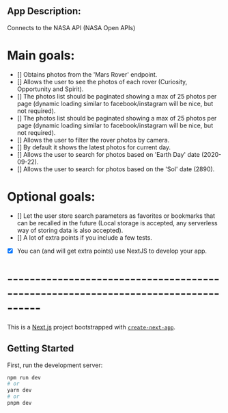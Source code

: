 ## App Description:

Connects to the NASA API (NASA Open APIs)

# Main goals:
- [] Obtains photos from the 'Mars Rover' endpoint.
- [] Allows the user to see the photos of each rover (Curiosity, Opportunity and Spirit).
- [] The photos list should be paginated showing a max of 25 photos per page (dynamic loading similar to facebook/instagram will be nice, but not required).
- [] The photos list should be paginated showing a max of 25 photos per page (dynamic loading similar to facebook/instagram will be nice, but not required).
- [] Allows the user to filter the rover photos by camera.
- [] By default it shows the latest photos for current day.
- [] Allows the user to search for photos based on 'Earth Day' date (2020-09-22).
- [] Allows the user to search for photos based on the 'Sol' date (2890).

# Optional goals:
- [] Let the user store search parameters as favorites or bookmarks that can be recalled in the future (Local storage is accepted, any serverless way of storing data is also accepted).
- [] A lot of extra points if you include a few tests.
- [x] You can (and will get extra points) use NextJS to develop your app.

# ----------------------------------------------------------------------------------

This is a [Next.js](https://nextjs.org/) project bootstrapped with [`create-next-app`](https://github.com/vercel/next.js/tree/canary/packages/create-next-app).

## Getting Started

First, run the development server:

```bash
npm run dev
# or
yarn dev
# or
pnpm dev
```
